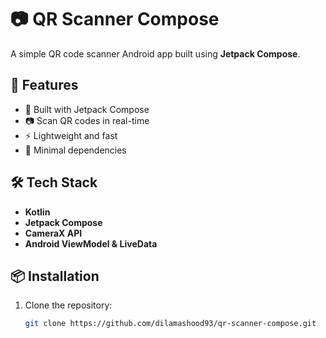 # 📷 QR Scanner Compose

A simple QR code scanner Android app built using **Jetpack Compose**.

## 🚀 Features
- 📱 Built with Jetpack Compose
- 📷 Scan QR codes in real-time
- ⚡ Lightweight and fast
- 🎯 Minimal dependencies

## 🛠 Tech Stack
- **Kotlin**
- **Jetpack Compose**
- **CameraX API**
- **Android ViewModel & LiveData**

## 📦 Installation
1. Clone the repository:
   ```bash
   git clone https://github.com/dilamashood93/qr-scanner-compose.git
